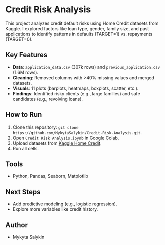 # Credit Risk Analysis

This project analyzes credit default risks using Home Credit datasets from Kaggle. I explored factors like loan type, gender, family size, and past applications to identify patterns in defaults (TARGET=1) vs. repayments (TARGET=0).

## Key Features
- **Data**: `application_data.csv` (307k rows) and `previous_application.csv` (1.6M rows).
- **Cleaning**: Removed columns with >40% missing values and merged datasets.
- **Visuals**: 11 plots (barplots, heatmaps, boxplots, scatter, etc.).
- **Findings**: Identified risky clients (e.g., large families) and safe candidates (e.g., revolving loans).

## How to Run
1. Clone this repository: `git clone https://github.com/MykytaSalykin/Credit-Risk-Analysis.git`.
2. Open `Credit Risk Analysis.ipynb` in Google Colab.
3. Upload datasets from [Kaggle Home Credit](https://www.kaggle.com/c/home-credit-default-risk/data).
4. Run all cells.

## Tools
- Python, Pandas, Seaborn, Matplotlib

## Next Steps
- Add predictive modeling (e.g., logistic regression).
- Explore more variables like credit history.

## Author
- Mykyta Salykin
